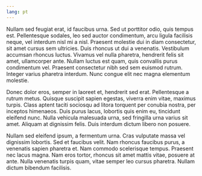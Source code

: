 ```yaml
---
lang: pt
---
```


Nullam sed feugiat erat, id faucibus urna. Sed ut porttitor odio, quis tempus est. Pellentesque sodales, leo sed auctor condimentum, arcu ligula facilisis neque, vel interdum nisl mi a nisl. Praesent molestie dui in diam consectetur, sit amet cursus sem ultricies. Duis rhoncus ut dui a venenatis. Vestibulum accumsan rhoncus luctus. Vivamus vel nulla pharetra, hendrerit felis sit amet, ullamcorper ante. Nullam luctus est quam, quis convallis purus condimentum vel. Praesent consectetur nibh sed sem euismod rutrum. Integer varius pharetra interdum. Nunc congue elit nec magna elementum molestie.

Donec dolor eros, semper in laoreet et, hendrerit sed erat. Pellentesque a rutrum metus. Quisque suscipit sapien egestas, viverra enim vitae, maximus turpis. Class aptent taciti sociosqu ad litora torquent per conubia nostra, per inceptos himenaeos. Duis purus lacus, lobortis quis enim eu, tincidunt eleifend nunc. Nulla vehicula malesuada urna, sed fringilla urna varius sit amet. Aliquam at dignissim felis. Duis interdum dictum libero non posuere.

Nullam sed eleifend ipsum, a fermentum urna. Cras vulputate massa vel dignissim lobortis. Sed et faucibus velit. Nam rhoncus faucibus purus, a venenatis sapien pharetra et. Nam commodo scelerisque tempus. Praesent nec lacus magna. Nam eros tortor, rhoncus sit amet mattis vitae, posuere at ante. Nulla venenatis turpis quam, vitae semper leo cursus pharetra. Nullam dictum bibendum facilisis.
